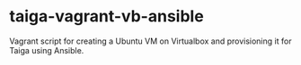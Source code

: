 # taiga-vagrant-vb-ansible
Vagrant script for creating a Ubuntu VM on Virtualbox and provisioning it for Taiga using Ansible.
